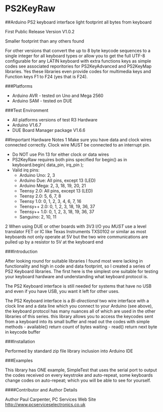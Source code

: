 # PS2KeyRaw
##Arduino PS2 keyboard interface light footprint all bytes from keyboard

First Public Release Version V1.0.2

Smaller footprint than any others found

For other versions that convert the up to 8 byte keycode sequences to a single integer for all keyboard types or allow you to get the full UTF-8 configurable for any LATIN keyboard with extra functions keys as simple codes see associated reporitories for PS2KeyAdvanced and PS2KeyMap libraries. Yes these libraries even provide codes for multimedia keys and Function keys F1 to F24 (yes that is F24).

###Platforms

- Arduino AVR - tested on Uno and Mega 2560
- Arduino SAM - tested on DUE

###Test Environment
   - All platforms versions of test R3 Hardware
   - Arduino V1.6.7
   - DUE Board Manager package V1.6.6
 
##Important Hardware Notes
1 Make sure you have data and clock wires connected correctly. Clock wire MUST be connected to an interrupt pin.
   - Do NOT use Pin 13 for either clock or data wires
   - PS2KeyRaw requires both pins specified for begin() as in  keyboard.begin( data_pin, irq_pin );
   - Valid irq pins:
     - Arduino Uno:  2, 3
     - Arduino Due:  All pins, except 13 (LED)
     - Arduino Mega: 2, 3, 18, 19, 20, 21
     - Teensy 2.0:   All pins, except 13 (LED)
     - Teensy 2.0:   5, 6, 7, 8
     - Teensy 1.0:   0, 1, 2, 3, 4, 6, 7, 16
     - Teensy++ 2.0: 0, 1, 2, 3, 18, 19, 36, 37
     - Teensy++ 1.0: 0, 1, 2, 3, 18, 19, 36, 37
     - Sanguino:     2, 10, 11

2 When using DUE or other boards with 3V3 I/O you *MUST* use a level translator FET or IC like Texas Instruments TXS0102 or similar as most keyboards not only operate at 5V but the two wire communications are pulled up by a resistor to 5V at the keyboard end

###Introduction

After looking round for suitable libraries I found most were lacking in functionality and high in code and data footprint, so I created a series of PS2 Keyboard libraries. The first here is the simplest one suitable for testing your keyboard hardware and understanding what keyboard protocol is.

The PS2 Keyboard interface is still needed for systems that have no USB and even if you have USB, you want it left for other uses.

The PS2 Keyboard interface is a *Bi-directional* two wire interface with a clock line and a data line which you connect to your Arduino (see above), the keyboard protocol has many nuances all of which are used in the other libraries of this series. this library allows you to access the keycodes sent from a keyboard into its small buffer and read out the codes with simple methods
    - available() return count of bytes waiting
    - read() return next byte in keycode buffer
    
###Installation

Performed by standard zip file library inclusion into Arduino IDE

###Examples

This library has ONE example, SimpleTest that uses the serial port to output the codes received on every keystroke and auto-repeat, some keyboards change codes on auto-repeat; which you will be able to see for yourself.

####Contributor and Author Details

Author   Paul Carpenter, PC Services
Web Site http://www.pcserviceselectronics.co.uk
